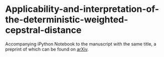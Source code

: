 # Applicability-and-interpretation-of-the-deterministic-weighted-cepstral-distance
Accompanying iPython Notebook to the manuscript with the same title, a preprint of which can be found on [arXiv](https://arxiv.org/abs/1803.03104).
